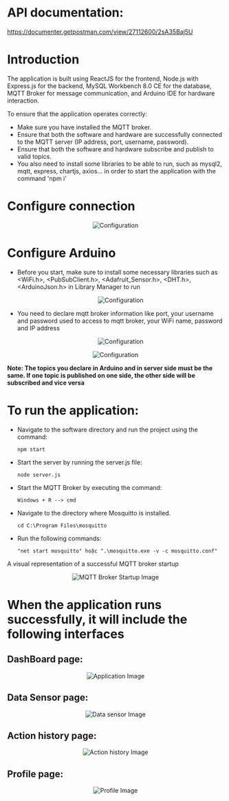 # API documentation: 
https://documenter.getpostman.com/view/27112600/2sA35Baj5U

# Introduction
The application is built using ReactJS for the frontend, Node.js with Express.js for the backend, MySQL Workbench 8.0 CE for the database, MQTT Broker for message communication, and Arduino IDE for hardware interaction.

To ensure that the application operates correctly:

- Make sure you have installed the MQTT broker.
- Ensure that both the software and hardware are successfully connected to the MQTT server (IP address, port, username, password).
- Ensure that both the software and hardware subscribe and publish to valid topics.
- You also need to install some libraries to be able to run, such as mysql2, mqtt, express, chartjs, axios... in order to start the application with the command 'npm i'

# Configure connection

  <p align="center">
    <img src="https://github.com/vantuan0128/IoT-SmartHome/assets/121681379/86716b8d-d863-46b5-9ff8-350a26c6d14b" alt="Configuration">
</p>

# Configure Arduino

- Before you start, make sure to install some necessary libraries such as <WiFi.h>, <PubSubClient.h>, <Adafruit_Sensor.h>, <DHT.h>, <ArduinoJson.h> in Library Manager to run

  <p align="center">
    <img src="https://github.com/vantuan0128/IoT-SmartHome/assets/121681379/c1bd86d8-7472-4562-b8a6-635255938538" alt="Configuration">
</p>

- You need to declare mqtt broker information like port, your username and password used to access to mqtt broker, your WiFi name, password and IP address

  <p align="center">
    <img src="https://github.com/vantuan0128/IoT-SmartHome/assets/121681379/7f86d5c9-c91a-4ef0-b361-2b55aa039e9b" alt="Configuration">
</p>

  <p align="center">
    <img src="https://github.com/vantuan0128/IoT-SmartHome/assets/121681379/56066f33-43ee-4e46-962b-5c6f01cc1f59" alt="Configuration">
</p>

**Note: The topics you declare in Arduino and in server side must be the same. If one topic is published on one side, the other side will be subscribed and vice versa**

# To run the application:
- Navigate to the software directory and run the project using the command:
  
  ```
  npm start
  ```

- Start the server by running the server.js file:
  
  ```
  node server.js
  ```

- Start the MQTT Broker by executing the command:

  ```
  Windows + R --> cmd
  ```

- Navigate to the directory where Mosquitto is installed.
  
  ```
  cd C:\Program Files\mosquitto
  ```

- Run the following commands:
  
  ```
  "net start mosquitto" hoặc ".\mosquitto.exe -v -c mosquitto.conf"
  ```


A visual representation of a successful MQTT broker startup

<p align="center">
  <img src="https://github.com/vantuan0128/IoT-SmartHome/assets/121681379/d78f932c-2733-4e7a-be9f-609b748c6104" alt="MQTT Broker Startup Image">
</p>

# When the application runs successfully, it will include the following interfaces

## DashBoard page:

<p align="center">
  <img src="https://github.com/vantuan0128/IoT-SmartHome/assets/121681379/5da6784a-dcac-4b90-aeb6-9bd58e8920c4" alt="Application Image">
</p>

## Data Sensor page:

<p align="center">
  <img src="https://github.com/vantuan0128/IoT-SmartHome/assets/121681379/b53fcdb2-cf40-410f-8974-a85bc4cf2ff8" alt="Data sensor Image">
</p>

## Action history page:

<p align="center">
  <img src="https://github.com/vantuan0128/IoT-SmartHome/assets/121681379/7cb5e3d8-0212-4cb4-8feb-ea55dffb6b89" alt="Action history Image">
</p>

## Profile page:

<p align="center">
  <img src="https://github.com/vantuan0128/IoT-SmartHome/assets/121681379/2419dd80-24f8-4f9b-a201-858b71aaf17d" alt="Profile Image">
</p>





